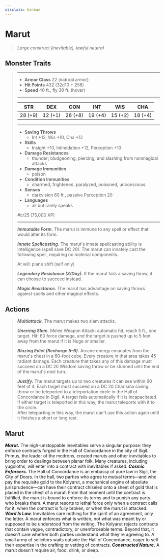 ```yaml
---
cssclass: kanban
---
```


# Marut
>*Large construct (inevitable), lawful neutral*
## Monster Traits
>___
>- **Armor Class** 22 (natural armor)
>- **Hit Points** 432 (32d10 + 256)
>- **Speed** 40 ft., fly 30 ft. (hover)
>___
>|STR|DEX|CON|INT|WIS|CHA|
>|:---:|:---:|:---:|:---:|:---:|:---:|
>|28 (+9)|12 (+1)|26 (+8)|19 (+4)|15 (+2)|18 (+4)|
>___
>- **Saving Throws**
>	 - Int +12, Wis +10, Cha +12
>- **Skills**
>	 - Insight +10, Intimidation +12, Perception +10
>- **Damage Resistances**
>	 - thunder; bludgeoning, piercing, and slashing from nonmagical attacks
>- **Damage Immunities**
>	 - poison
>- **Condition Immunities**
>	 - charmed, frightened, paralyzed, poisoned, unconscious
>- **Senses**
>	 - darkvision 60 ft., passive Perception 20
>- **Languages**
>	 - all but rarely speaks
>
> #cr25 (75,000 XP)
>___
>***Immutable Form.*** The marut is immune to any spell or effect that would alter its form.  
>
>***Innate Spellcasting.*** The marut's innate spellcasting ability is Intelligence (spell save DC 20). The marut can innately cast the following spell, requiring no material components.  
>
>At will: plane shift (self only)  
>
>
>***Legendary Resistance (3/Day).*** If the marut fails a saving throw, it can choose to succeed instead.  
>
>***Magic Resistance.*** The marut has advantage on saving throws against spells and other magical effects.  
>
## Actions
>***Multiattack.*** The marut makes two slam attacks.  
>
>***Unerring Slam.*** Melee Weapon Attack: automatic hit, reach 5 ft., one target. Hit: 60 force damage, and the target is pushed up to 5 feet away from the marut if it is Huge or smaller.  
>
>***Blazing Edict (Recharge 5–6).*** Arcane energy emanates from the marut's chest in a 60-foot cube. Every creature in that area takes 45 radiant damage. Each creature that takes any of this damage must succeed on a DC 20 Wisdom saving throw or be stunned until the end of the marut's next turn.  
>
>***Justify.*** The marut targets up to two creatures it can see within 60 feet of it. Each target must succeed on a DC 20 Charisma saving throw or be teleported to a teleportation circle in the Hall of Concordance in Sigil. A target fails automatically if it is incapacitated. If either target is teleported in this way, the marut teleports with it to the circle.  
>After teleporting in this way, the marut can't use this action again until it finishes a short or long rest.
## Marut
***Marut.*** The nigh-unstoppable inevitables serve a singular purpose: they enforce contracts forged in the Hall of Concordance in the city of Sigil. Primus, the leader of the modrons, created maruts and other inevitables to bring order to dealings between planar folk. Many creatures, including yugoloths, will enter into a contract with inevitables if asked.
***Cosmic Enforcers.*** The Hall of Concordance is an embassy of pure law in Sigil, the City of Doors. In the hall, two parties who agree to mutual terms—and who pay the requisite gold to the Kolyarut, a mechanical engine of absolute jurisprudence—can have their contract chiseled onto a sheet of gold that is placed in the chest of a marut. From that moment until the contract is fulfilled, the marut is bound to enforce its terms and to punish any party who breaks them. A marut resorts to lethal force only when a contract calls for it, when the contract is fully broken, or when the marut is attacked.
***Word Is Law.*** Inevitables care nothing for the spirit of an agreement, only the letter. A marut enforces what is written, not what was meant by or supposed to be understood from the writing. The Kolyarut rejects contracts that contain vague, contradictory, or unenforceable terms. Beyond that, it doesn't care whether both parties understand what they're agreeing to. A small army of solicitors waits outside the Hall of Concordance, eager to sell their expertise in the crafting or vetting of contracts.
***Constructed Nature.*** A marut doesn't require air, food, drink, or sleep.